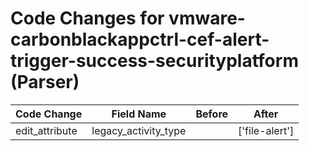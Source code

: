 # Code Changes for vmware-carbonblackappctrl-cef-alert-trigger-success-securityplatform (Parser)

| Code Change | Field Name | Before | After |
|-------------|------------|--------|-------|
| edit_attribute | legacy_activity_type |  | ['file-alert'] |